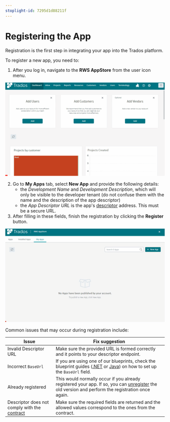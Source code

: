 ```yaml
---
stoplight-id: 7295d1d88211f
---
```


# Registering the App

Registration is the first step in integrating your app into the Trados platform.

To register a new app, you need to:
1. After you log in, navigate to the **RWS AppStore** from the user icon menu.

<!--
focus: false
-->
![AccessRWSAppStore](https://github.com/RWS/language-cloud-public-api-doc-resources/blob/main/extensibility/guides/AccessRWSAppStore-app.gif?raw=true)

2. Go to **My Apps** tab, select **New App** and provide the following details:
    - the *Development Name* and *Development Description*, which will only be visible to the developer tenant (do not confuse them with the name and the description of the app descriptor)
    - the *App Descriptor URL* is the app's [descriptor](../../App-API.v1.json/paths/~1descriptor/get) address. This must be a secure URL.
3. After filling in these fields, finish the registration by clicking the **Register** button.

<!--
focus: false
-->
![Register](https://github.com/RWS/language-cloud-public-api-doc-resources/blob/main/extensibility/app-management/RegisterApp.gif?raw=true)

Common issues that may occur during registration include:


Issue | Fix suggestion 
---------|-----------
Invalid Descriptor URL | Make sure the provided URL is formed correctly and it points to your descriptor endpoint. 
 Incorrect `BaseUrl` | If you are using one of our blueprints, check the blueprint guides ([.NET](../development/blueprints/Dot-Net-Blueprint.md#appsettingsjson) or [Java](../development/blueprints/Java-Blueprint.md#applicationyml)) on how to set up the `BaseUrl` field.
 Already registered | This would normally occur if you already registered your app. If so, you can [unregister](./Retiring.md) the old version and perform the registration once again.
 Descriptor does not comply with the [contract](../../App-API.v1.json/paths/~1descriptor/get) | Make sure the required fields are returned and the allowed values correspond to the ones from the contract.